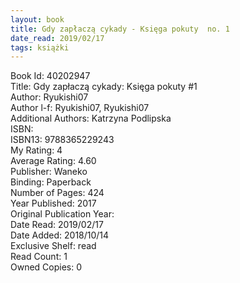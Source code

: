 ```yaml
---
layout: book
title: Gdy zapłaczą cykady - Księga pokuty  no. 1
date_read: 2019/02/17
tags: książki
---
```


Book Id: 40202947<br />
Title: Gdy zapłaczą cykady: Księga pokuty #1<br />
Author: Ryukishi07<br />
Author l-f: Ryukishi07, Ryukishi07<br />
Additional Authors: Katrzyna Podlipska<br />
ISBN: <br />
ISBN13: 9788365229243<br />
My Rating: 4<br />
Average Rating: 4.60<br />
Publisher: Waneko<br />
Binding: Paperback<br />
Number of Pages: 424<br />
Year Published: 2017<br />
Original Publication Year: <br />
Date Read: 2019/02/17<br />
Date Added: 2018/10/14<br />
Exclusive Shelf: read<br />
Read Count: 1<br />
Owned Copies: 0<br />


